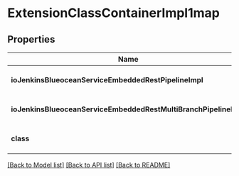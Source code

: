 # ExtensionClassContainerImpl1map

## Properties
Name | Type | Description | Notes
------------ | ------------- | ------------- | -------------
**ioJenkinsBlueoceanServiceEmbeddedRestPipelineImpl** | [***ExtensionClassImpl**](ExtensionClassImpl.md) |  | [optional] [default to null]
**ioJenkinsBlueoceanServiceEmbeddedRestMultiBranchPipelineImpl** | [***ExtensionClassImpl**](ExtensionClassImpl.md) |  | [optional] [default to null]
**class** | **String!** |  | [optional] [default to null]

[[Back to Model list]](../README.md#documentation-for-models) [[Back to API list]](../README.md#documentation-for-api-endpoints) [[Back to README]](../README.md)


